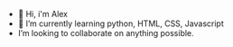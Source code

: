 - 👋 Hi, i'm Alex
- 🌱 I’m currently learning python, HTML, CSS, Javascript
- I’m looking to collaborate on anything possible.

